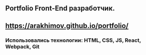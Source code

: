 ## Portfolio Front-End разработчик.

## https://arakhimov.github.io/portfolio/

### Использовались технологии: HTML, CSS, JS, React, Webpack, Git 
